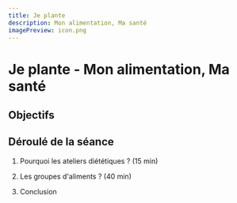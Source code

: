 ```yaml
---
title: Je plante
description: Mon alimentation, Ma santé
imagePreview: icon.png
---
```


# Je plante - Mon alimentation, Ma santé

## Objectifs

## Déroulé de la séance

1. Pourquoi les ateliers diététiques ? (15 min)

2. Les groupes d'aliments ? (40 min)

3. Conclusion
